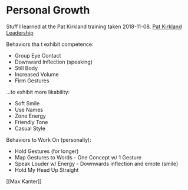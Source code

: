 # Personal Growth

Stuff I learned at the Pat Kirkland training taken 2018-11-08.
[Pat Kirkland Leadership](http://www.patkirklandleadership.com)

Behaviors tha t exhibit competence:

* Group Eye Contact
* Downward Inflection (speaking)
* Still Body
* Increased Volume
* Firm Gestures

...to exhibit more likability:

* Soft Smile
* Use Names
* Zone Energy
* Friendly Tone
* Casual Style

Behaviors to Work On (personally):

* Hold Gestures (for longer)
* Map Gestures to Words - One Concept w/ 1 Gesture
* Speak Louder w/ Energy - Downwards inflection and emote (smile)
* Hold My Head Up Straight

[[Max Kanter]]
